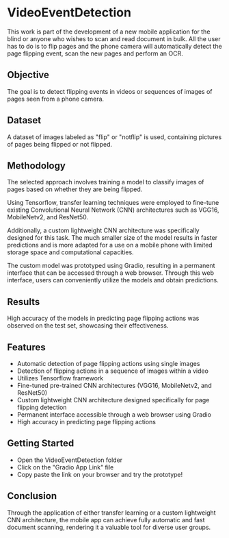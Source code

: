 # VideoEventDetection
This work is part of the development of a new mobile application for the blind or anyone who wishes to scan and read document in bulk.
All the user has to do is to flip pages and the phone camera will automatically detect the page flipping event, scan the new pages and perform an OCR.

## Objective
The goal is to detect flipping events in videos or sequences of images of pages seen from a phone camera.

## Dataset
A dataset of images labeled as "flip" or "notflip" is used, containing pictures of pages being flipped or not flipped.

## Methodology
The selected approach involves training a model to classify images of pages based on whether they are being flipped.

Using Tensorflow, transfer learning techniques were employed to fine-tune existing Convolutional Neural Network (CNN) architectures such as VGG16, MobileNetv2, and ResNet50.

Additionally, a custom lightweight CNN architecture was specifically designed for this task. 
The much smaller size of the model results in faster predictions and is more adapted for a use on a mobile phone with limited storage space and computational capacities.

The custom model was prototyped using Gradio, resulting in a permanent interface that can be accessed through a web browser. Through this web interface, users can conveniently utilize the models and obtain predictions.

## Results
High accuracy of the models in predicting page flipping actions was observed on the test set, showcasing their effectiveness.

## Features

- Automatic detection of page flipping actions using single images
- Detection of flipping actions in a sequence of images within a video
- Utilizes Tensorflow framework
- Fine-tuned pre-trained CNN architectures (VGG16, MobileNetv2, and ResNet50)
- Custom lightweight CNN architecture designed specifically for page flipping detection
- Permanent interface accessible through a web browser using Gradio
- High accuracy in predicting page flipping actions

## Getting Started

- Open the VideoEventDetection folder
- Click on the "Gradio App Link" file
- Copy paste the link on your browser and try the prototype!

## Conclusion
Through the application of either transfer learning or a custom lightweight CNN architecture, the mobile app can achieve fully automatic and fast document scanning, rendering it a valuable tool for diverse user groups.


